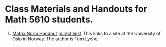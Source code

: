 # Class Materials and Handouts for Math 5610 students.

1. [Matrix Norm Handout](https://jvkoebbe.github.io/math5610/classmaterials/matrixnorm.pdf)
   ([direct link](https://www.uio.no/studier/emner/matnat/ifi/nedlagte-emner/INF-MAT4350/h09/undervisningsmateriale/lecture7.pdf))
   This links to a site at the University of Oslo in Norway. The author is Tom Lyche.
